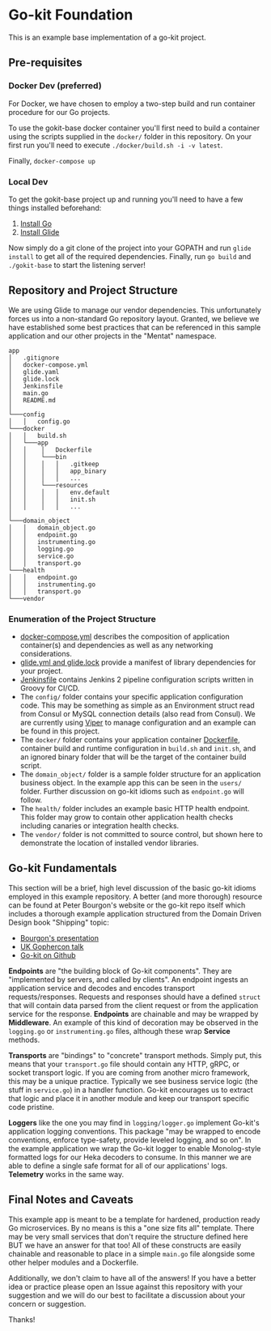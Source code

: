 # Go-kit Foundation

This is an example base implementation of a go-kit project.

## Pre-requisites

### Docker Dev (preferred)
For Docker, we have chosen to employ a two-step build and run container procedure
for our Go projects.

To use the gokit-base docker container you'll first need to build a container
using the scripts supplied in the `docker/` folder in this repository. On your first
run you'll need to execute `./docker/build.sh -i -v latest`.

Finally, `docker-compose up`

### Local Dev
To get the gokit-base project up and running you'll need to have a few things installed beforehand:
1. [Install Go](https://golang.org/doc/install)
2. [Install Glide](https://github.com/Masterminds/glide#install)

Now simply do a git clone of the project into your GOPATH and run `glide install` to get all of the
required dependencies. Finally, run `go build` and `./gokit-base` to start the listening server!

## Repository and Project Structure

We are using Glide to manage our vendor dependencies. This unfortunately forces us
into a non-standard Go repository layout. Granted, we believe we have established some
best practices that can be referenced in this sample application and our other projects in
the "Mentat" namespace.

```
app
│   .gitignore
│   docker-compose.yml
│   glide.yaml
│   glide.lock
│   Jenkinsfile
│   main.go
│   README.md
│
└───config
│   │   config.go
└───docker
│   │   build.sh
│   └───app
│   │    │   Dockerfile
│   │    └───bin
│   │    │   │   .gitkeep
│   │    │   │   app_binary
│   │    │   │   ...
│   │    └───resources
│   │    │   │   env.default
│   │    │   │   init.sh
│   │    │   │   ...
│
└───domain_object
│   │   domain_object.go
│   │   endpoint.go
│   │   instrumenting.go
│   │   logging.go
│   │   service.go
│   │   transport.go
└───health
│   │   endpoint.go
│   │   instrumenting.go
│   │   transport.go
└───vendor
```

### Enumeration of the Project Structure

- [docker-compose.yml](https://docs.docker.com/compose) describes the composition of application container(s) and
dependencies as well as any networking considerations.
- [glide.yml and glide.lock](https://glide.readthedocs.io/en/latest/glide.yaml/) provide a manifest of library dependencies for your project.
- [Jenkinsfile](https://jenkins.io/doc/book/pipeline/jenkinsfile) contains Jenkins 2 pipeline configuration scripts written in Groovy for CI/CD.
- The `config/` folder contains your specific application configuration code. This may be something as simple
as an Environment struct read from Consul or MySQL connection details (also read from Consul). We are currently
using [Viper]() to manage configuration and an example can be found in this project.
- The `docker/` folder contains your application container [Dockerfile](), container build and runtime configuration in `build.sh` and
`init.sh`, and an ignored binary folder that will be the target of the container build script.
- The `domain_object/` folder is a sample folder structure for an application business object. In the example app
this can be seen in the `users/` folder. Further discussion on go-kit idioms such as `endpoint.go` will follow.
- The `health/` folder includes an example basic HTTP health endpoint. This folder may grow to contain other application
health checks including canaries or integration health checks.
- The `vendor/` folder is not committed to source control, but shown here to demonstrate the location of installed
vendor libraries.

## Go-kit Fundamentals

This section will be a brief, high level discussion of the basic go-kit idioms employed in this example repository.
A better (and more thorough) resource can be found at Peter Bourgon's website or the go-kit repo itself which includes
a thorough example application structured from the Domain Driven Design book "Shipping" topic:

- [Bourgon's presentation](https://peter.bourgon.org/applied-go-kit/#1)
- [UK Gophercon talk](https://www.youtube.com/watch?v=JXEjAwNWays)
- [Go-kit on Github](https://github.com/go-kit/kit)

**Endpoints** are "the building block of Go-kit components". They are "implemented by servers, and called by
clients". An endpoint ingests an application service and decodes and encodes transport requests/responses. Requests
and responses should have a defined `struct` that will contain data parsed from the client request or from the application
service for the response. **Endpoints** are chainable and may be wrapped by **Middleware**. An example of this kind of
decoration may be observed in the `logging.go` or `instrumenting.go` files, although these wrap **Service** methods.

**Transports** are "bindings" to "concrete" transport methods. Simply put, this means that your `transport.go` file should
contain any HTTP, gRPC, or socket transport logic. If you are coming from another micro framework, this may be a
unique practice. Typically we see business service logic (the stuff in `service.go`) in a handler function. Go-kit
encourages us to extract that logic and place it in another module and keep our transport specific code pristine.

**Loggers** like the one you may find in `logging/logger.go` implement Go-kit's application logging conventions. This package
"may be wrapped to encode conventions, enforce type-safety, provide leveled logging, and so on". In the example application
we wrap the Go-kit logger to enable Monolog-style formatted logs for our Heka decoders to consume. In this manner we are able
to define a single safe format for all of our applications' logs. **Telemetry** works in the same way.

## Final Notes and Caveats

This example app is meant to be a template for hardened, production ready Go microservices. By no means
is this a "one size fits all" template. There may be very small services that don't require the structure defined
here BUT we have an answer for that too! All of these constructs are easily chainable and reasonable to place
in a simple `main.go` file alongside some other helper modules and a Dockerfile.

Additionally, we don't claim to have all of the answers! If you have a better idea or practice please open an Issue
against this repository with your suggestion and we will do our best to facilitate a discussion about your concern or suggestion.

Thanks!
